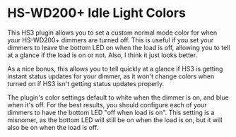 # HS-WD200+ Idle Light Colors

This HS3 plugin allows you to set a custom normal mode color for when your HS-WD200+ dimmers are turned off.
This is useful if you set your dimmers to leave the bottom LED on when the load is off, allowing you to tell
at a glance if the load is on or not. Also, I think it just looks better.

As a nice bonus, this allows you to tell quickly at a glance if HS3 is getting instant status updates for your
dimmer, as it won't change colors when turned on if HS3 isn't getting status updates properly.

The plugin's color settings default to white when the dimmer is on, and blue when it's off. For the best results,
you should configure each of your dimmers to have the bottom LED "off when load is on". This setting is a misnomer,
as the bottom LED will still be on when the load is on, but it will also be on when the load is off.
